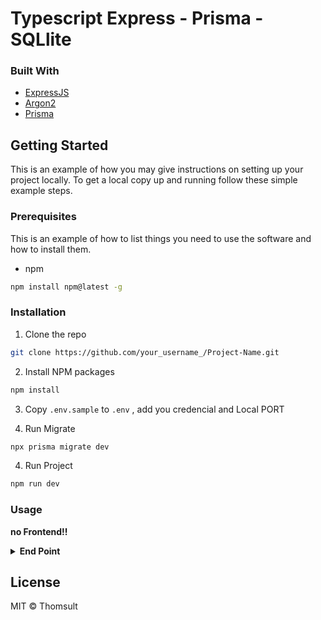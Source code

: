 # Typescript Express - Prisma - SQLlite

### Built With
* [ExpressJS](https://expressjs.com/)
* [Argon2](https://www.npmjs.com/package/argon2)
* [Prisma](https://www.prisma.io)


## Getting Started

This is an example of how you may give instructions on setting up your project locally.
To get a local copy up and running follow these simple example steps.

### Prerequisites

This is an example of how to list things you need to use the software and how to install them.
* npm
```sh
npm install npm@latest -g
```

### Installation

1. Clone the repo
```sh
git clone https://github.com/your_username_/Project-Name.git
```
2. Install NPM packages
```sh
npm install
```
3. Copy `.env.sample` to `.env` , add you credencial and Local PORT

4. Run Migrate
```sh
npx prisma migrate dev

```
4. Run Project
```sh
npm run dev

```
### Usage

**no Frontend!!**

<details><summary><b>End Point</b></summary>

Login
```sh
http://localhost:PORT/api/Login

```
Register
```sh
http://localhost:PORT/api/Register
```

**End Point Protected by Token!!**

Users
```sh
http://localhost:PORT/api/Users

```
DeleteUserByID
```sh
http://localhost:PORT/api/Users/:id

```
</details>

## License

MIT © Thomsult

